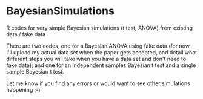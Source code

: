 # BayesianSimulations
R codes for very simple Bayesian simulations (t test, ANOVA) from existing data / fake data

There are two codes, one for a Bayesian ANOVA using fake data (for now, I'll upload my actual data set when the paper gets accepted, and detail what different steps you will take when you have a data set and don't need to fake data); and one for an independent samples Bayesian t test and a single sample Bayesian t test. 

Let me know if you find any errors or would want to see other simulations happening ;-)



